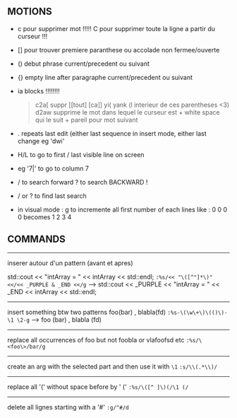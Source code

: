 
## MOTIONS

- c pour supprimer mot !!!!! C pour supprimer toute la ligne a partir du curseur !!!

- [] pour trouver premiere paranthese ou accolade non fermee/ouverte
- () debut phrase current/precedent ou suivant
- {} empty line after paragraphe current/precedent ou suivant

- ia blocks !!!!!!!!
    > c2a[ suppr [[tout] [ca]]
    > yi( yank (l interieur de ces parentheses <3)
    > d2aw supprime le mot dans lequel le curseur est + white space qui le suit + pareil pour mot suivant
- . repeats last edit (either last sequence in insert mode, either last change eg 'dwi'

- H/L to go to first / last visible line on screen

- <count><pipe> eg '7|' to go to column 7

- / to search forward ? to search BACKWARD !
- / or ? <CR> to find last search

- in visual mode : g<C-a> to incremente all first number of each lines like :
        0
        0
        0
        0
        becomes
        1
        2 
        3 
        4

## COMMANDS
----------------------------------------------------------------------------------

inserer autour d'un pattern (avant et apres)

std::cout << "intArray = " << intArray << std::endl;
`:%s/<< "\([^"]*\)" <</<< _PURPLE & _END <</g`
--> std::cout << _PURPLE << "intArray = " << _END << intArray << std::endl;

----------------------------------------------------------------------------------

insert something btw two patterns
foo(bar) , blabla(fd)
`:%s-\(\w\+\)\(()\)-\1 \2-g`
--> foo (bar) , blabla (fd)

----------------------------------------------------------------------------------

replace all occurrences of foo but not foobla or vlafoofsd etc
`:%s/\<foo\>/bar/g`

----------------------------------------------------------------------------------

create an arg with the selected part and then use it with `\1`
`:s/\\(.*\\)/`

----------------------------------------------------------------------------------

replace all '(' without space before by ' ('
`:%s/\([^ ]\)(/\1 (/`

----------------------------------------------------------------------------------

delete all lignes starting with a '#'
`:g/^#/d`
